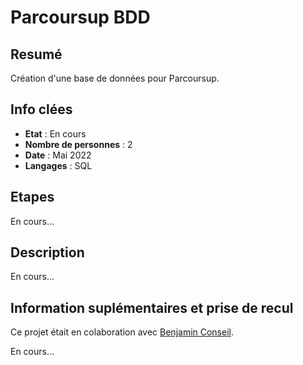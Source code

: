 # Parcoursup BDD

## Resumé

Création d'une base de données pour Parcoursup. 

## Info clées

- **Etat** : En cours  
- **Nombre de personnes** : 2 
- **Date** : Mai 2022
- **Langages** : SQL

## Etapes

En cours...

## Description

En cours...

## Information suplémentaires et prise de recul

Ce projet était en colaboration avec [Benjamin Conseil](https://github.com/conseil-benjamin). 

En cours...